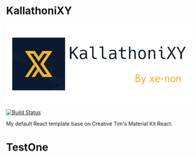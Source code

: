 # KallathoniXY

![KallathoniXY Banner](kallathoni~01.png)

[![Build Status](https://github.com/ebonynon/KallathoniXY/workflows/Build/badge.svg?branch=master&event=push)](https://github.com/denoland/ebonynon/KallathoniXY)

My default React template base on Creative Tim's Material Kit React.


# TestOne
